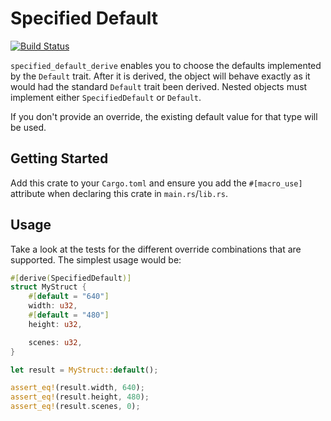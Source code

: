 # Specified Default

[![Build Status](https://travis-ci.org/kwyse/specified-default-derive.svg?branch=master)](https://travis-ci.org/kwyse/specified-default-derive)

`specified_default_derive` enables you to choose the defaults implemented by the
`Default` trait. After it is derived, the object will behave exactly as it would
had the standard `Default` trait been derived. Nested objects must implement
either `SpecifiedDefault` or `Default`.

If you don't provide an override, the existing default value for that type will
be used.

## Getting Started

Add this crate to your `Cargo.toml` and ensure you add the `#[macro_use]`
attribute when declaring this crate in `main.rs`/`lib.rs`.

## Usage

Take a look at the tests for the different override combinations that are
supported. The simplest usage would be:

```rust
#[derive(SpecifiedDefault)]
struct MyStruct {
    #[default = "640"]
    width: u32,
    #[default = "480"]
    height: u32,

    scenes: u32,
}

let result = MyStruct::default();

assert_eq!(result.width, 640);
assert_eq!(result.height, 480);
assert_eq!(result.scenes, 0);
```
